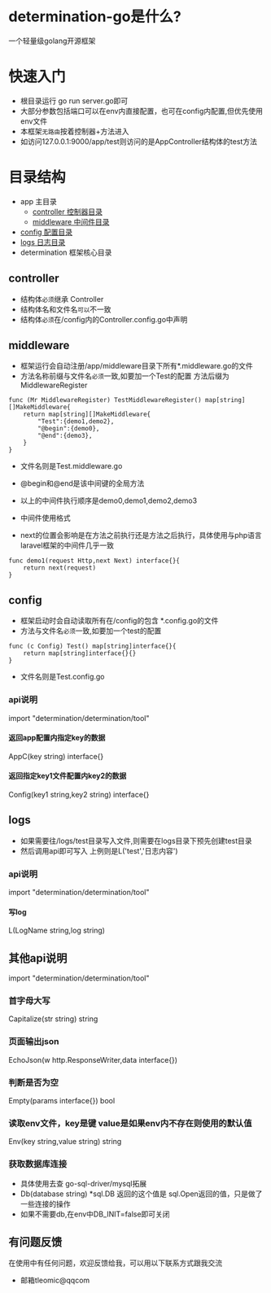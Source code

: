 # determination-go是什么?
一个轻量级golang开源框架

# 快速入门
* 根目录运行 go run server.go即可
* 大部分参数包括端口可以在env内直接配置，也可在config内配置,但优先使用env文件
* 本框架`无路由`按着控制器+方法进入
* 如访问127.0.0.1:9000/app/test则访问的是AppController结构体的test方法

# 目录结构
- app     主目录
   - [controller 控制器目录](#controller) 
   - [middleware 中间件目录](#middleware) 
- [config 配置目录](#config)  
- [logs 日志目录](#logs) 
- determination 框架核心目录

## controller
* 结构体`必须`继承 Controller
* 结构体名和文件名`可以`不一致
* 结构体`必须`在/config内的Controller.config.go中声明

## middleware
* 框架运行会自动注册/app/middleware目录下所有\*.middleware.go的文件
* 方法名称前缀与文件名`必须`一致,如要加一个Test的配置 方法后缀为MiddlewareRegister

```golang
func (Mr MiddlewareRegister) TestMiddlewareRegister() map[string][]MakeMiddleware{
	return map[string][]MakeMiddleware{
		"Test":{demo1,demo2},
		"@begin":{demo0},
		"@end":{demo3},
	}
}
```

* 文件名则是Test.middleware.go
* @begin和@end是该中间键的全局方法
* 以上的中间件执行顺序是demo0,demo1,demo2,demo3

* 中间件使用格式
* next的位置会影响是在方法之前执行还是方法之后执行，具体使用与php语言laravel框架的中间件几乎一致

```golang
func demo1(request Http,next Next) interface{}{
	return next(request)
}
```

## config
* 框架启动时会自动读取所有在/config的包含 \*.config.go的文件
* 方法与文件名`必须`一致,如要加一个test的配置

```golang
func (c Config) Test() map[string]interface{}{
	return map[string]interface{}{}
}
```

* 文件名则是Test.config.go

### api说明
import "determination/determination/tool"

#### 返回app配置内指定key的数据
AppC(key string) interface{}

#### 返回指定key1文件配置内key2的数据
Config(key1 string,key2 string) interface{}

## logs
* 如果需要往/logs/test目录写入文件,则需要在logs目录下预先创建test目录
* 然后调用api即可写入 上例则是L('test','日志内容')

### api说明
import "determination/determination/tool"

#### 写log

L(LogName string,log string)

## 其他api说明

import "determination/determination/tool"

### 首字母大写
Capitalize(str string) string 

### 页面输出json
EchoJson(w http.ResponseWriter,data interface{})

### 判断是否为空
Empty(params interface{}) bool

### 读取env文件，key是键 value是如果env内不存在则使用的默认值
Env(key string,value string) string

### 获取数据库连接 
* 具体使用去查 go-sql-driver/mysql拓展
* Db(database string) \*sql.DB  返回的这个值是 sql.Open返回的值，只是做了一些连接的操作
* 如果不需要db,在env中DB_INIT=false即可关闭

## 有问题反馈
在使用中有任何问题，欢迎反馈给我，可以用以下联系方式跟我交流

* 邮箱tleomic@qqcom
